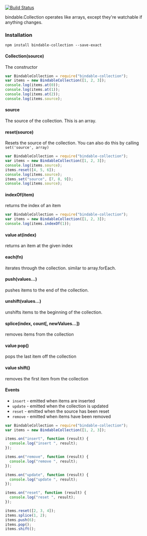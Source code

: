 
[![Build Status](https://travis-ci.org/mojo-js/bindable-collection.js.svg)](https://travis-ci.org/mojo-js/bindable-collection.js)

bindable.Collection operates like arrays, except they're watchable if anything changes.

### Installation

```
npm install bindable-collection --save-exact
```

#### Collection(source)

The constructor

```javascript
var BindableCollection = require("bindable-collection");
var items = new BindableCollection([1, 2, 3]);
console.log(items.at(0));
console.log(items.at(1));
console.log(items.at(2));
console.log(items.source);
```

#### source

The source of the collection. This is an array.

#### reset(source)

Resets the source of the collection. You can also do this by calling `set('source', array)`

```javascript
var BindableCollection = require("bindable-collection");
var items = new BindableCollection([1, 2, 3]);
console.log(items.source);
items.reset([4, 5, 6]);
console.log(items.source);
items.set("source", [7, 8, 9]);
console.log(items.source);
```


#### indexOf(item)

returns the index of an item

```javascript
var BindableCollection = require("bindable-collection");
var items = new BindableCollection([1, 2, 3]);
console.log(items.indexOf(1));
```

#### value at(index)

returns an item at the given index

#### each(fn)

iterates through the collection. similar to array.forEach.

#### push(values...)

pushes items to the end of the collection.

#### unshift(values...)

unshifts items to the beginning of the collection.

#### splice(index, count[, newValues...])

removes items from the collection

#### value pop()

pops the last item off the collection

#### value shift()

removes the first item from the collection

#### Events

- `insert` - emitted when items are inserted
- `update` - emitted when the collection is updated
- `reset` - emitted when the source has been reset
- `remove` - emitted when items have been removed

```javascript
var BindableCollection = require("bindable-collection");
var items = new BindableCollection([1, 2, 3]);

items.on("insert", function (result) {
  console.log("insert ", result);
});

items.on("remove", function (result) {
  console.log("remove ", result);
});

items.on("update", function (result) {
  console.log("update ", result);
});

items.on("reset", function (result) {
  console.log("reset ", result);
});

items.reset([2, 3, 4]);
items.splice(1, 2);
items.push(6);
items.pop();
items.shift();
```

